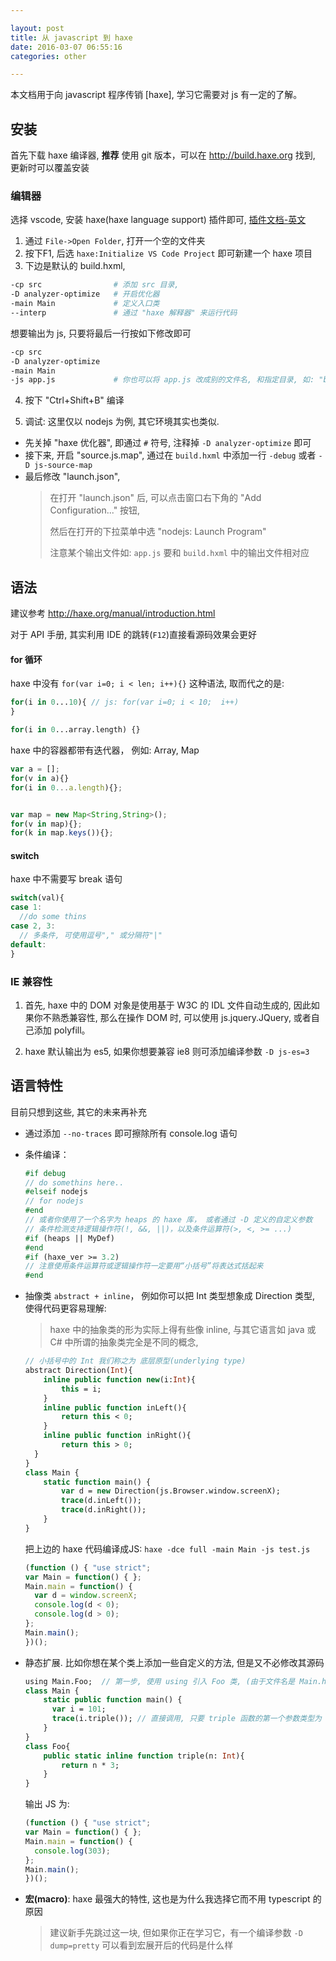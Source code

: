 ```yaml
---

layout: post
title: 从 javascript 到 haxe
date: 2016-03-07 06:55:16
categories: other

---
```


本文档用于向 javascript 程序传销 [haxe], 学习它需要对 js 有一定的了解。

## 安装

首先下载 haxe 编译器, **推荐** 使用 git 版本，可以在 <http://build.haxe.org> 找到, 更新时可以覆盖安装

<!-- more -->

### 编辑器

选择 vscode, 安装 haxe(haxe language support) 插件即可, [插件文档-英文](https://github.com/vshaxe/vshaxe/wiki/Debugging)

1. 通过 `File->Open Folder`, 打开一个空的文件夹
2. 按下F1, 后选 `haxe:Initialize VS Code Project` 即可新建一个 haxe 项目
3. 下边是默认的 build.hxml,

  ```bash
  -cp src                # 添加 src 目录,
  -D analyzer-optimize   # 开启优化器
  -main Main             # 定义入口类
  --interp               # 通过 "haxe 解释器" 来运行代码
  ```

  想要输出为 js, 只要将最后一行按如下修改即可

  ```bash
  -cp src
  -D analyzer-optimize
  -main Main
  -js app.js             # 你也可以将 app.js 改成别的文件名, 和指定目录, 如: "bin/app.js"
  ```

4. 按下 "Ctrl+Shift+B" 编译

5. 调试: 这里仅以 nodejs 为例, 其它环境其实也类似.
  - 先关掉 "haxe 优化器", 即通过 `#` 符号, 注释掉 `-D analyzer-optimize` 即可
  - 接下来, 开启 "source.js.map", 通过在 `build.hxml` 中添加一行 `-debug` 或者 `-D js-source-map`
  - 最后修改 "launch.json",
    > 在打开 "launch.json" 后, 可以点击窗口右下角的 "Add Configuration..." 按钮,
    >
    > 然后在打开的下拉菜单中选 "nodejs: Launch Program"
    >
    > 注意某个输出文件如: `app.js` 要和 `build.hxml` 中的输出文件相对应


## 语法

建议参考 <http://haxe.org/manual/introduction.html>

对于 API 手册, 其实利用 IDE 的跳转(`F12`)直接看源码效果会更好

#### for 循环

haxe 中没有 `for(var i=0; i < len; i++){}` 这种语法, 取而代之的是:

```haxe
for(i in 0...10){ // js: for(var i=0; i < 10;  i++)
}

for(i in 0...array.length) {}
```

haxe 中的容器都带有迭代器， 例如: Array, Map

```js
var a = [];
for(v in a){}
for(i in 0...a.length){};


var map = new Map<String,String>();
for(v in map){};
for(k in map.keys()){};
```

#### switch

haxe 中不需要写 break 语句

```js
switch(val){
case 1:
  //do some thins
case 2, 3:
  // 多条件, 可使用逗号"," 或分隔符"|"
default:
}
```

### IE 兼容性

1. 首先, haxe 中的 DOM 对象是使用基于 W3C 的 IDL 文件自动生成的, 因此如果你不熟悉兼容性, 那么在操作 DOM 时, 可以使用 js.jquery.JQuery, 或者自己添加 polyfill。

2. haxe 默认输出为 es5, 如果你想要兼容 ie8 则可添加编译参数 `-D js-es=3`

## 语言特性

目前只想到这些, 其它的未来再补充

* 通过添加 `--no-traces` 即可擦除所有 console.log 语句

* 条件编译：

  ```haxe
  #if debug
  // do somethins here..
  #elseif nodejs
  // for nodejs
  #end
  // 或者你使用了一个名字为 heaps 的 haxe 库， 或者通过 -D 定义的自定义参数
  // 条件检测支持逻辑操作符(!, &&, ||)，以及条件运算符(>, <, >= ...)
  #if (heaps || MyDef)
  #end
  #if (haxe_ver >= 3.2)
  // 注意使用条件运算符或逻辑操作符一定要用“小括号”将表达式括起来
  #end
  ```

* 抽像类 `abstract + inline`， 例如你可以把 Int 类型想象成 Direction 类型, 使得代码更容易理解:

  > haxe 中的抽象类的形为实际上得有些像 inline, 与其它语言如 java 或 C# 中所谓的抽象类完全是不同的概念,

  ```haxe
  // 小括号中的 Int 我们称之为 底层原型(underlying type)
  abstract Direction(Int){
      inline public function new(i:Int){
          this = i;
      }
      inline public function inLeft(){
          return this < 0;
      }
      inline public function inRight(){
          return this > 0;
    }
  }
  class Main {
      static function main() {
          var d = new Direction(js.Browser.window.screenX);
          trace(d.inLeft());
          trace(d.inRight());
      }
  }
  ```

  把上边的 haxe 代码编译成JS: `haxe -dce full -main Main -js test.js`

  ```js
  (function () { "use strict";
  var Main = function() { };
  Main.main = function() {
    var d = window.screenX;
    console.log(d < 0);
    console.log(d > 0);
  };
  Main.main();
  })();
  ```

* 静态扩展. 比如你想在某个类上添加一些自定义的方法, 但是又不必修改其源码

  ```haxe
  using Main.Foo;  // 第一步, 使用 using 引入 Foo 类, (由于文件名是 Main.hx, 因此默认是 Main 类)
  class Main {
      static public function main() {
        var i = 101;
        trace(i.triple()); // 直接调用, 只要 triple 函数的第一个参数类型为 Int.
      }
  }
  class Foo{
      public static inline function triple(n: Int){
          return n * 3;
      }
  }
  ```

  输出 JS 为:

  ```js
  (function () { "use strict";
  var Main = function() { };
  Main.main = function() {
    console.log(303);
  };
  Main.main();
  })();
  ```


* **宏(macro)**: haxe 最强大的特性, 这也是为什么我选择它而不用 typescript 的原因

  > 建议新手先跳过这一块, 但如果你正在学习它，有一个编译参数 `-D dump=pretty` 可以看到宏展开后的代码是什么样


<br />
